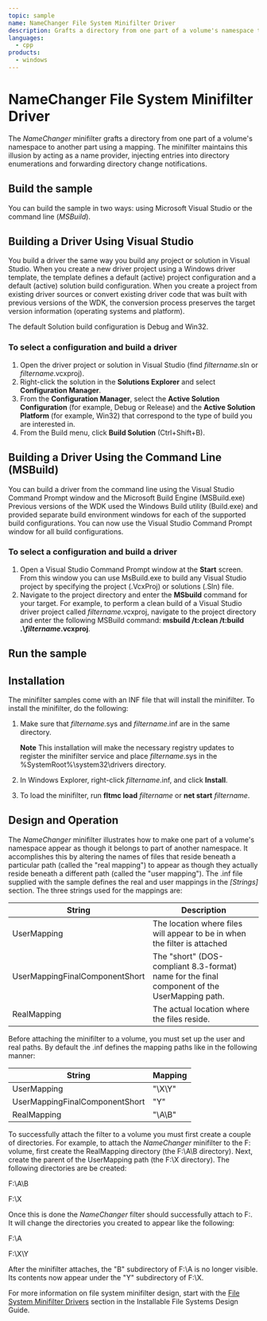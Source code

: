 ```yaml
---
topic: sample
name: NameChanger File System Minifilter Driver
description: Grafts a directory from one part of a volume's namespace to another part using a mapping.
languages:
  - cpp
products:
  - windows
---
```


<!---
    name: NameChanger File System Minifilter Driver
    platform: WDM
    language: cpp
    category: FileSystem
    description: Grafts a directory from one part of a volume's namespace to another part using a mapping.
    samplefwlink: http://go.microsoft.com/fwlink/p/?LinkId=617652
--->

# NameChanger File System Minifilter Driver

The *NameChanger* minifilter grafts a directory from one part of a volume's namespace to another part using a mapping. The minifilter maintains this illusion by acting as a name provider, injecting entries into directory enumerations and forwarding directory change notifications.


Build the sample
----------------

You can build the sample in two ways: using Microsoft Visual Studio or the command line (*MSBuild*).

Building a Driver Using Visual Studio
-------------------------------------

You build a driver the same way you build any project or solution in Visual Studio. When you create a new driver project using a Windows driver template, the template defines a default (active) project configuration and a default (active) solution build configuration. When you create a project from existing driver sources or convert existing driver code that was built with previous versions of the WDK, the conversion process preserves the target version information (operating systems and platform).

The default Solution build configuration is Debug and Win32.

### To select a configuration and build a driver

1.  Open the driver project or solution in Visual Studio (find *filtername*.sln or *filtername*.vcxproj).
2.  Right-click the solution in the **Solutions Explorer** and select **Configuration Manager**.
3.  From the **Configuration Manager**, select the **Active Solution Configuration** (for example, Debug or Release) and the **Active Solution Platform** (for example, Win32) that correspond to the type of build you are interested in.
4.  From the Build menu, click **Build Solution** (Ctrl+Shift+B).

Building a Driver Using the Command Line (MSBuild)
--------------------------------------------------

You can build a driver from the command line using the Visual Studio Command Prompt window and the Microsoft Build Engine (MSBuild.exe) Previous versions of the WDK used the Windows Build utility (Build.exe) and provided separate build environment windows for each of the supported build configurations. You can now use the Visual Studio Command Prompt window for all build configurations.

### To select a configuration and build a driver

1.  Open a Visual Studio Command Prompt window at the **Start** screen. From this window you can use MsBuild.exe to build any Visual Studio project by specifying the project (.VcxProj) or solutions (.Sln) file.
2.  Navigate to the project directory and enter the **MSbuild** command for your target. For example, to perform a clean build of a Visual Studio driver project called *filtername*.vcxproj, navigate to the project directory and enter the following MSBuild command: **msbuild /t:clean /t:build .\\***filtername***.vcxproj**.

Run the sample
--------------

Installation
------------

The minifilter samples come with an INF file that will install the minifilter. To install the minifilter, do the following:

1.  Make sure that *filtername*.sys and *filtername*.inf are in the same directory.

    **Note** This installation will make the necessary registry updates to register the minifilter service and place *filtername*.sys in the %SystemRoot%\\system32\\drivers directory.

2.  In Windows Explorer, right-click *filtername*.inf, and click **Install**.

3.  To load the minifilter, run **fltmc load** *filtername* or **net start** *filtername*.

Design and Operation
--------------------

The *NameChanger* minifilter illustrates how to make one part of a volume's namespace appear as though it belongs to part of another namespace. It accomplishes this by altering the names of files that reside beneath a particular path (called the "real mapping") to appear as though they actually reside beneath a different path (called the "user mapping"). The .inf file supplied with the sample defines the real and user mappings in the *[Strings]* section. The three strings used for the mappings are:

String | Description
-------|-------------
UserMapping | The location where files will appear to be in when the filter is attached
UserMappingFinalComponentShort | The "short" (DOS-compliant 8.3-format) name for the final component of the UserMapping path.
RealMapping | The actual location where the files reside.

Before attaching the minifilter to a volume, you must set up the user and real paths. By default the .inf defines the mapping paths like in the following manner:

String | Mapping
-------|--------
UserMapping | "\X\Y"
UserMappingFinalComponentShort | "Y"
RealMapping | "\A\B"

To successfully attach the filter to a volume you must first create a couple of directories. For example, to attach the *NameChanger* minifilter to the F: volume, first create the RealMapping directory (the F:\\A\\B directory). Next, create the parent of the UserMapping path (the F:\\X directory). The following directories are be created:

F:\\A\\B

F:\\X

Once this is done the *NameChanger* filter should successfully attach to F:. It will change the directories you created to appear like the following:

F:\\A

F:\\X\\Y

After the minifilter attaches, the "B" subdirectory of F:\\A is no longer visible. Its contents now appear under the "Y" subdirectory of F:\\X.

For more information on file system minifilter design, start with the [File System Minifilter Drivers](http://msdn.microsoft.com/en-us/library/windows/hardware/ff540402) section in the Installable File Systems Design Guide.

